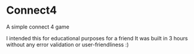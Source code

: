# Connect4
A simple connect 4 game

I intended this for educational purposes for a friend
It was built in 3 hours without any error validation or user-friendliness :)
